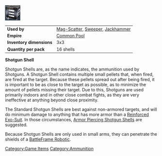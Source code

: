![](/images/Shotgunshell.jpg "Shotgunshell.jpg")

|                          |                                                                                                              |
| ------------------------ | ------------------------------------------------------------------------------------------------------------ |
| **Used by**              | [Mag-Scatter](/Mag-Scatter "wikilink"), [Sweeper](/Sweeper "wikilink"), [Jackhammer](/Jackhammer "wikilink") |
| **Empire**               | [Common Pool](/Common_Pool "wikilink")                                                                       |
| **Inventory dimensions** | 3x3                                                                                                          |
| **Quantity per pack**    | 16 shells                                                                                                    |

**Shotgun Shell**

Shotgun Shells are, as the name indicates, the ammunition used by
Shotguns. A Shotgun Shell contains multiple small pellets that, when
fired, are fired at the target. Because these pellets spread out after
being fired, it is important to be as close to the target as possible,
as to minimize the amount of pellets missing their target. Due to this,
Shotguns are used primarily indoors and in other close combat fights, as
they are very ineffective at anything beyond close proximity.

The Standard Shotgun Shells are best against non-armored targets, and
will do minimum damage to anything that has more armor than a
[Reinforced Exo-Suit](/Reinforced_Exo-Suit "wikilink"). In those
circumstances, [Armor Piercing Shotgun
Shells](/Armor_Piercing_Shotgun_Shell "wikilink") are suggested.

Because Shotgun Shells are only used in small arms, they can penetrate
the shields of a [BattleFrame Robotic](/BattleFrame_Robotics "wikilink").

[Category:Game Items](/Category:Game_Items "wikilink")
[Category:Ammunition](/Category:Ammunition "wikilink")
